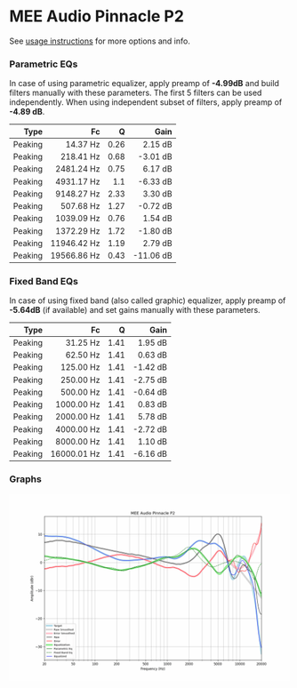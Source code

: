 # MEE Audio Pinnacle P2
See [usage instructions](https://github.com/jaakkopasanen/AutoEq#usage) for more options and info.

### Parametric EQs
In case of using parametric equalizer, apply preamp of **-4.99dB** and build filters manually
with these parameters. The first 5 filters can be used independently.
When using independent subset of filters, apply preamp of **-4.89 dB**.

| Type    | Fc          |    Q | Gain      |
|--------:|------------:|-----:|----------:|
| Peaking | 14.37 Hz    | 0.26 | 2.15 dB   |
| Peaking | 218.41 Hz   | 0.68 | -3.01 dB  |
| Peaking | 2481.24 Hz  | 0.75 | 6.17 dB   |
| Peaking | 4931.17 Hz  | 1.1  | -6.33 dB  |
| Peaking | 9148.27 Hz  | 2.33 | 3.30 dB   |
| Peaking | 507.68 Hz   | 1.27 | -0.72 dB  |
| Peaking | 1039.09 Hz  | 0.76 | 1.54 dB   |
| Peaking | 1372.29 Hz  | 1.72 | -1.80 dB  |
| Peaking | 11946.42 Hz | 1.19 | 2.79 dB   |
| Peaking | 19566.86 Hz | 0.43 | -11.06 dB |

### Fixed Band EQs
In case of using fixed band (also called graphic) equalizer, apply preamp of **-5.64dB**
(if available) and set gains manually with these parameters.

| Type    | Fc          |    Q | Gain     |
|--------:|------------:|-----:|---------:|
| Peaking | 31.25 Hz    | 1.41 | 1.95 dB  |
| Peaking | 62.50 Hz    | 1.41 | 0.63 dB  |
| Peaking | 125.00 Hz   | 1.41 | -1.42 dB |
| Peaking | 250.00 Hz   | 1.41 | -2.75 dB |
| Peaking | 500.00 Hz   | 1.41 | -0.64 dB |
| Peaking | 1000.00 Hz  | 1.41 | 0.83 dB  |
| Peaking | 2000.00 Hz  | 1.41 | 5.78 dB  |
| Peaking | 4000.00 Hz  | 1.41 | -2.72 dB |
| Peaking | 8000.00 Hz  | 1.41 | 1.10 dB  |
| Peaking | 16000.01 Hz | 1.41 | -6.16 dB |

### Graphs
![](./MEE%20Audio%20Pinnacle%20P2.png)